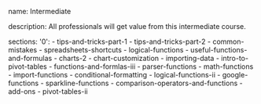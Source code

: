 name: Intermediate

description: All professionals will get value from this intermediate course.

sections:
  '0':
    - tips-and-tricks-part-1
    - tips-and-tricks-part-2
    - common-mistakes
    - spreadsheets-shortcuts
    - logical-functions
    - useful-functions-and-formulas
    - charts-2
    - chart-customization
    - importing-data
    - intro-to-pivot-tables
    - functions-and-formlas-iii
    - parser-functions
    - math-functions
    - import-functions
    - conditional-formatting
    - logical-functions-ii
    - google-functions
    - sparkline-functions
    - comparison-operators-and-functions
    - add-ons
    - pivot-tables-ii
